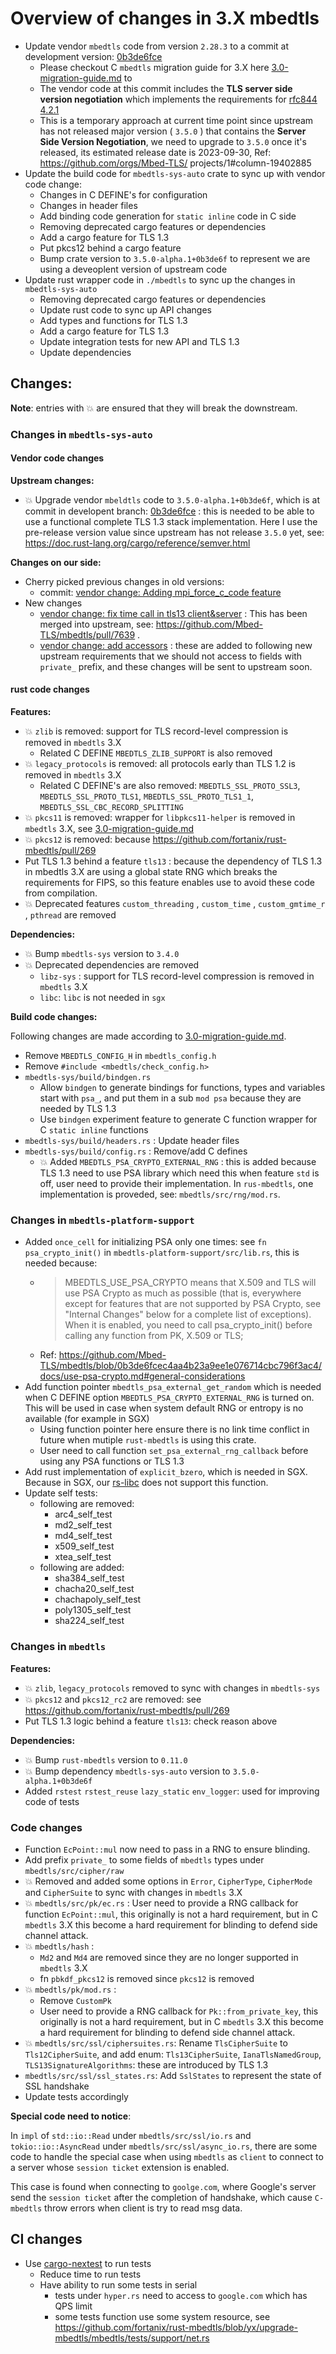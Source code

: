 # Overview of changes in 3.X mbedtls

- Update vendor `mbedtls` code from version `2.28.3` to a commit at development version: [0b3de6fce](https://github.com/Mbed-TLS/mbedtls/commit/0b3de6fce)
  - Please checkout C `mbedtls` migration guide for 3.X here [3.0-migration-guide.md](https://github.com/fortanix/rust-mbedtls/blob/yx/upgrade-mbedtls/mbedtls-sys/vendor/docs/3.0-migration-guide.md) to 
  - The vendor code at this commit includes the **TLS server side version negotiation** which implements the requirements for [rfc844 4.2.1](https://www.rfc-editor.org/rfc/rfc8446#section-4.2.1)
  - This is a temporary approach at current time point since upstream has not released major version ( `3.5.0` ) that contains the **Server Side Version Negotiation**, we need to upgrade to `3.5.0` once it's released, its estimated release date is 2023-09-30, Ref: https://github.com/orgs/Mbed-TLS/ 
    projects/1#column-19402885
- Update the build code for `mbedtls-sys-auto` crate to sync up with vendor code change:
  - Changes in C DEFINE's for configuration
  - Changes in header files
  - Add binding code generation for `static inline` code in C side
  - Removing deprecated cargo features or dependencies
  - Add a cargo feature for TLS 1.3
  - Put pkcs12 behind a cargo feature
  - Bump crate version to `3.5.0-alpha.1+0b3de6f` to represent we are using a deveoplent version of upstream code
- Update rust wrapper code in `./mbedtls` to sync up the changes in  `mbedtls-sys-auto`
  - Removing deprecated cargo features or dependencies
  - Update rust code to sync up API changes
  - Add types and functions for TLS 1.3
  - Add a cargo feature for TLS 1.3
  - Update integration tests for new API and TLS 1.3
  - Update dependencies

## Changes:

**Note**: entries with :boom: are ensured that they will break the downstream.

### Changes in `mbedtls-sys-auto`

#### Vendor code changes

**Upstream changes:**

- :boom: Upgrade vendor `mbeldtls` code to `3.5.0-alpha.1+0b3de6f`, which is at commit in developent branch: [0b3de6fce](https://github.com/Mbed-TLS/mbedtls/commit/0b3de6fce) : this is needed to be able to use a functional complete TLS 1.3 stack implementation. Here I use the pre-release version value since upstream has not release `3.5.0` yet, see: https://doc.rust-lang.org/cargo/reference/semver.html

**Changes on our side:**

- Cherry picked previous changes in old versions:
  - commit: [vendor change: Adding mpi_force_c_code feature](https://github.com/fortanix/rust-mbedtls/pull/213/commits/c8cd4067ff51f2c74cf623e0a42028215a77f883)
- New changes
  - [vendor change: fix time call in tls13 client&server](https://github.com/fortanix/rust-mbedtls/pull/213/commits/bafc52d97bda9963f36b8eefd19a31110e8e5dac) : This has been merged into upstream, see: https://github.com/Mbed-TLS/mbedtls/pull/7639 .
  - [vendor change: add accessors](https://github.com/fortanix/rust-mbedtls/pull/213/commits/96961cce495dd6c6643a4d8f7b60dc4fc67f4170) : these are added to following new upstream requirements that we should not access to fields with `private_` prefix, and these changes will be sent to upstream soon.

#### rust code changes

**Features:**

- :boom: `zlib` is removed: support for TLS record-level compression is removed in `mbedtls` 3.X
  - Related C DEFINE `MBEDTLS_ZLIB_SUPPORT` is also removed
- :boom: `legacy_protocols` is removed: all protocols early than TLS 1.2 is removed in `mbedtls` 3.X
  - Related C DEFINE's are also removed: `MBEDTLS_SSL_PROTO_SSL3`, `MBEDTLS_SSL_PROTO_TLS1`, `MBEDTLS_SSL_PROTO_TLS1_1`, `MBEDTLS_SSL_CBC_RECORD_SPLITTING`
- :boom: `pkcs11` is removed: wrapper for `libpkcs11-helper` is removed in `mbedtls` 3.X, see [3.0-migration-guide.md](https://github.com/fortanix/rust-mbedtls/blob/yx/upgrade-mbedtls/mbedtls-sys/vendor/docs/3.0-migration-guide.md#remove-wrapper-for-libpkcs11-helper)
- :boom: `pkcs12` is removed: because https://github.com/fortanix/rust-mbedtls/pull/269
- Put TLS 1.3 behind a feature `tls13` : because the dependency of TLS 1.3 in mbedtls 3.X are using a global state RNG which breaks the requirements for FIPS, so this feature enables use to avoid these code from compilation.
- :boom: Deprecated features  `custom_threading` , `custom_time` , `custom_gmtime_r` , `pthread`  are removed

**Dependencies:**

- :boom: Bump `mbedtls-sys` version to `3.4.0`
- :boom: Deprecated dependencies are removed
  - `libz-sys` : support for TLS record-level compression is removed in `mbedtls` 3.X
  - `libc`: `libc` is not needed in `sgx`

**Build code changes:**

Following changes are made according to [3.0-migration-guide.md](https://github.com/fortanix/rust-mbedtls/blob/yx/upgrade-mbedtls/mbedtls-sys/vendor/docs/3.0-migration-guide.md).

- Remove `MBEDTLS_CONFIG_H` in `mbedtls_config.h`
- Remove `#include <mbedtls/check_config.h>`
- `mbedtls-sys/build/bindgen.rs`
  - Allow `bindgen` to generate bindings for functions, types and variables start with `psa_`, and put them in a sub `mod psa` because they are needed by TLS 1.3
  - Use  `bindgen` experiment feature to generate C function wrapper for C `static inline` functions
- `mbedtls-sys/build/headers.rs` : Update header files
- `mbedtls-sys/build/config.rs` : Remove/add C defines
  - :boom: Added `MBEDTLS_PSA_CRYPTO_EXTERNAL_RNG` : this is added because TLS 1.3 need to use PSA library which need this when feature `std` is off, user need to provide their implementation. In `rus-mbedtls`, one implementation is proveded, see: `mbedtls/src/rng/mod.rs`.

### Changes in `mbedtls-platform-support`

- Added `once_cell` for initializing PSA only one times: see `fn psa_crypto_init()` in `mbedtls-platform-support/src/lib.rs`, this is needed because:
  - > MBEDTLS_USE_PSA_CRYPTO means that X.509 and TLS will use PSA Crypto as much as possible (that is, everywhere except for features that are not supported by PSA Crypto, see "Internal Changes" below for a complete list of exceptions). When it is enabled, you need to call psa_crypto_init() before calling any function from PK, X.509 or TLS;
  - Ref: https://github.com/Mbed-TLS/mbedtls/blob/0b3de6fcec4aa4b23a9ee1e076714cbc796f3ac4/docs/use-psa-crypto.md#general-considerations
- Add function pointer `mbedtls_psa_external_get_random`  which is needed when C DEFINE option `MBEDTLS_PSA_CRYPTO_EXTERNAL_RNG` is turned on. This will be used in case when system default RNG or entropy is no available (for example in SGX)
  - Using function pointer here ensure there is no link time conflict in future when mutiple `rust-mbedtls` is using this crate.
  - User need to call function `set_psa_external_rng_callback` before using any PSA functions or TLS 1.3
- Add rust implementation of `explicit_bzero`, which is needed in SGX. Because in SGX, our [rs-libc](https://github.com/fortanix/rust-sgx/tree/master/rs-libc) does not support this function.
- Update self tests:
  - following are removed:
    - arc4_self_test
    - md2_self_test
    - md4_self_test
    - x509_self_test
    - xtea_self_test
  - following are added:
    - sha384_self_test
    - chacha20_self_test
    - chachapoly_self_test
    - poly1305_self_test
    - sha224_self_test

### Changes in `mbedtls`

**Features:**

- :boom: `zlib`, `legacy_protocols` removed to sync with changes in `mbedtls-sys`
- :boom: `pkcs12` and `pkcs12_rc2` are removed: see https://github.com/fortanix/rust-mbedtls/pull/269
- Put TLS 1.3 logic behind a feature `tls13`: check reason above

**Dependencies:**

- :boom: Bump `rust-mbedtls` version to `0.11.0`
- :boom: Bump dependency `mbedtls-sys-auto` version to `3.5.0-alpha.1+0b3de6f`
- Added `rstest` `rstest_reuse` `lazy_static` `env_logger`: used for improving code of tests


### Code changes

- Function `EcPoint::mul` now need to pass in a RNG to ensure blinding.
- Add prefix `private_` to some fields of `mbedtls` types under `mbedtls/src/cipher/raw`
- :boom: Removed and added some options in `Error`, `CipherType`, `CipherMode` and `CipherSuite`  to sync with changes in `mbedtls` 3.X
- :boom: `mbedtls/src/pk/ec.rs` : User need to provide a RNG callback for function `EcPoint::mul`, this originally is not a hard requirement, but in C `mbedtls` 3.X this become a hard requirement for blinding to defend side channel attack.
- :boom: `mbedtls/hash` : 
  - `Md2` and `Md4` are removed since they are no longer supported in `mbedtls` 3.X
  - fn `pbkdf_pkcs12` is removed since `pkcs12` is removed 
- :boom: `mbedtls/pk/mod.rs` : 
  - Remove `CustomPk`
  - User need to provide a RNG callback for `Pk::from_private_key`, this originally is not a hard requirement, but in C `mbedtls` 3.X this become a hard requirement for blinding to defend side channel attack.
- :boom: `mbedtls/src/ssl/ciphersuites.rs`: Rename `TlsCipherSuite` to `Tls12CipherSuite`, and add enum: `Tls13CipherSuite`, `IanaTlsNamedGroup`, `TLS13SignatureAlgorithms`: these are introduced by TLS 1.3
- `mbedtls/src/ssl/ssl_states.rs`: Add `SslStates` to represent the state of SSL handshake
- Update tests accordingly

**Special code need to notice**:

In `impl` of `std::io::Read` under `mbedtls/src/ssl/io.rs` and `tokio::io::AsyncRead` under `mbedtls/src/ssl/async_io.rs`, there are some code to handle the special case when using `mbedtls` as `client` to connect to a server whose `session ticket` extension is enabled.

This case is found when connecting to `goolge.com`, where Google's server send the `session ticket` after the completion of handshake, which cause `C-mbedtls` throw errors when client is try to read msg data.

## CI changes

- Use [cargo-nextest](https://nexte.st/#cargo-nextest) to run tests
  - Reduce time to run tests
  - Have ability to run some tests in serial
    - tests under `hyper.rs` need to access to `google.com` which has QPS limit
    - some tests function use some system resource, see https://github.com/fortanix/rust-mbedtls/blob/yx/upgrade-mbedtls/mbedtls/tests/support/net.rs
